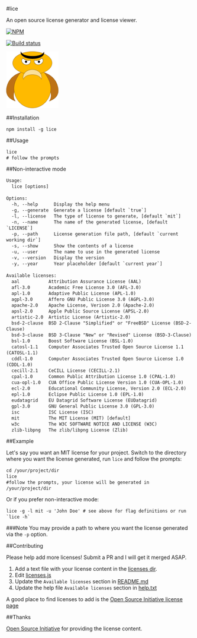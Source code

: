 #lice

An open source license generator and license viewer.

[![NPM](https://nodei.co/npm/lice.png)](https://nodei.co/npm/lice/)

[![Build status](https://travis-ci.org/superkhau/lice.svg?branch=master)](https://travis-ci.org/superkhau/lice)

![](/data/lice.png)

##Installation
```
npm install -g lice
```

##Usage

```
lice
# follow the prompts
```

##Non-interactive mode

```
Usage:
  lice [options]

Options:
  -h, --help      Display the help menu
  -g, --generate  Generate a license [default `true`]
  -l, --license   The type of license to generate, [default `mit`]
  -n, --name      The name of the generated license, [default `LICENSE`]
  -p, --path      License generation file path, [default `current working dir`]
  -s, --show      Show the contents of a license
  -u, --user      The name to use in the generated license
  -v, --version   Display the version
  -y, --year      Year placeholder [default `current year`]

Available licenses:
  aal           Attribution Assurance License (AAL)
  afl-3.0       Academic Free License 3.0 (AFL-3.0)
  apl-1.0       Adaptive Public License (APL-1.0)
  agpl-3.0      Affero GNU Public License 3.0 (AGPL-3.0)
  apache-2.0    Apache License, Verison 2.0 (Apache-2.0)
  apsl-2.0      Apple Public Source License (APSL-2.0)
  artistic-2.0  Artistic License (Artistic-2.0)
  bsd-2-clause  BSD 2-Clause "Simplified" or "FreeBSD" License (BSD-2-Clause)
  bsd-3-clause  BSD 3-Clause "New" or "Revised" License (BSD-3-Clause)
  bsl-1.0       Boost Software License (BSL-1.0)
  catosl-1.1    Computer Associates Trusted Open Source License 1.1 (CATOSL-1.1)
  cddl-1.0      Computer Associates Trusted Open Source License 1.0 (CDDL-1.0)
  cecill-2.1    CeCILL License (CECILL-2.1)
  cpal-1.0      Common Public Attribution License 1.0 (CPAL-1.0)
  cua-opl-1.0   CUA Office Public License Version 1.0 (CUA-OPL-1.0)
  ecl-2.0       Educational Community License, Version 2.0 (ECL-2.0)
  epl-1.0       Eclipse Public License 1.0 (EPL-1.0)
  eudatagrid    EU Datagrid Software License (EUDatagrid)
  gpl-3.0       GNU General Public License 3.0 (GPL-3.0)
  isc           ISC License (ISC)
  mit           The MIT License (MIT) [default]
  w3c           The W3C SOFTWARE NOTICE AND LICENSE (W3C)
  zlib-libpng   The zlib/libpng License (Zlib)
```

##Example

Let's say you want an MIT license for your project. Switch to the directory
where you want the license generated, run `lice` and follow the prompts:

```
cd /your/project/dir
lice
#follow the prompts, your license will be generated in /your/project/dir
```

Or if you prefer non-interactive mode:

```
lice -g -l mit -u 'John Doe' # see above for flag definitions or run `lice -h`
```

###Note
You may provide a path to where you want the license generated via the `-p`
option.

##Contributing

Please help add more licenses! Submit a PR and I will get it merged ASAP.

1. Add a text file with your license content in the [licenses dir](/licenses).
2. Edit [licenses.js](/lib/licenses.js)
3. Update the `Available licenses` section in [README.md](/README.md)
4. Update the help file `Available licenses` section in [help.txt](/data/help.txt)

A good place to find licenses to add is the [Open Source Initiative license page](http://opensource.org/licenses/alphabetical)

##Thanks

[Open Source Initiative](http://opensource.org/) for providing the license
content.
